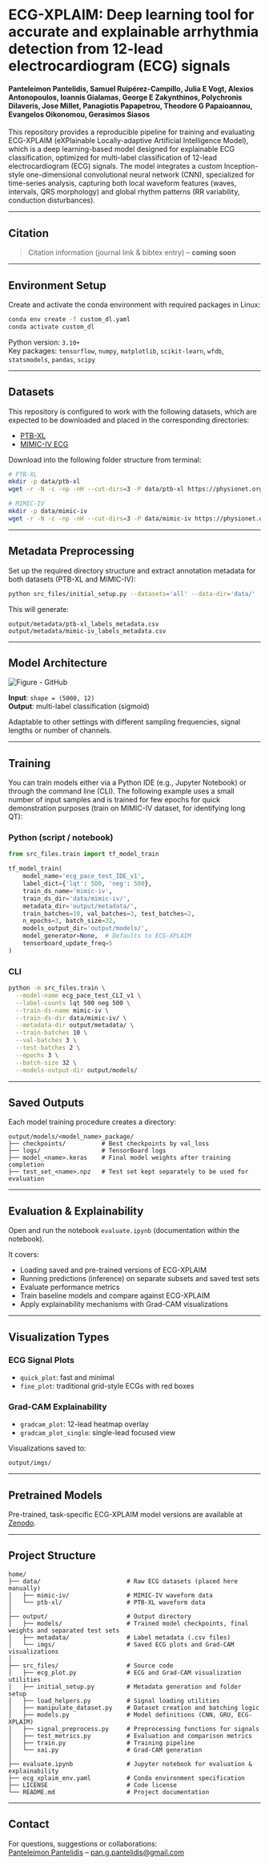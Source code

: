 # ECG-XPLAIM: Deep learning tool for accurate and explainable arrhythmia detection from 12-lead electrocardiogram (ECG) signals

#### Panteleimon Pantelidis, Samuel Ruipérez-Campillo, Julia E Vogt, Alexios Antonopoulos, Ioannis Gialamas, George E Zakynthinos, Polychronis Dilaveris, Jose Millet, Panagiotis Papapetrou, Theodore G Papaioannou, Evangelos Oikonomou, Gerasimos Siasos

This repository provides a reproducible pipeline for training and evaluating ECG-XPLAIM (eXPlainable Locally-adaptive Artificial Intelligence Model), which is a deep learning-based model designed for explainable ECG classification, optimized for multi-label classification of 12-lead electrocardiogram (ECG) signals. The model integrates a custom Inception-style one-dimensional convolutional neural network (CNN), specialized for time-series analysis, capturing both local waveform features (waves, intervals, QRS morphology) and global rhythm patterns (RR variability, conduction disturbances).

---

## Citation

> Citation information (journal link & bibtex entry) – **coming soon**

---

## Environment Setup

Create and activate the conda environment with required packages in Linux:

```bash
conda env create -f custom_dl.yaml
conda activate custom_dl
```

Python version: `3.10+`  
Key packages: `tensorflow`, `numpy`, `matplotlib`, `scikit-learn`, `wfdb`, `statsmodels`, `pandas`, `scipy`

---

## Datasets

This repository is configured to work with the following datasets, which are expected to be downloaded and placed in the corresponding directories:

- [PTB-XL](https://physionet.org/content/ptb-xl/1.0.3/)
- [MIMIC-IV ECG](https://physionet.org/content/mimic-iv-ecg/1.0/)

Download into the following folder structure from terminal:

```bash
# PTB-XL
mkdir -p data/ptb-xl
wget -r -N -c -np -nH --cut-dirs=3 -P data/ptb-xl https://physionet.org/files/ptb-xl/1.0.3/

# MIMIC-IV
mkdir -p data/mimic-iv
wget -r -N -c -np -nH --cut-dirs=3 -P data/mimic-iv https://physionet.org/files/mimic-iv-ecg/1.0/
```

---

## Metadata Preprocessing

Set up the required directory structure and extract annotation metadata for both datasets (PTB-XL and MIMIC-IV): 

```bash
python src_files/initial_setup.py --datasets='all' --data-dir='data/'
```

This will generate:

```
output/metadata/ptb-xl_labels_metadata.csv
output/metadata/mimic-iv_labels_metadata.csv
```

---

## Model Architecture

![Figure - GitHub](https://github.com/user-attachments/assets/64d27a71-633b-4591-af9d-c0ae793a14e7)

**Input**: `shape = (5000, 12)`  
**Output**: multi-label classification (sigmoid)

Adaptable to other settings with different sampling frequencies, signal lengths or number of channels.

---

## Training

You can train models either via a Python IDE (e.g., Jupyter Notebook) or through the command line (CLI). The following example uses a small number of input samples and is trained for few epochs for quick demonstration purposes (train on MIMIC-IV dataset, for identifying long QT):

### Python (script / notebook)

```python
from src_files.train import tf_model_train

tf_model_train(
    model_name='ecg_pace_test_IDE_v1', 
    label_dict={'lqt': 500, 'neg': 500},
    train_ds_name='mimic-iv',
    train_ds_dir='data/mimic-iv/',
    metadata_dir='output/metadata/',
    train_batches=10, val_batches=3, test_batches=2,
    n_epochs=3, batch_size=32,
    models_output_dir='output/models/',
    model_generator=None,  # Defaults to ECG-XPLAIM
    tensorboard_update_freq=5
)
```

### CLI

```bash
python -m src_files.train \
  --model-name ecg_pace_test_CLI_v1 \
  --label-counts lqt 500 neg 500 \
  --train-ds-name mimic-iv \
  --train-ds-dir data/mimic-iv/ \
  --metadata-dir output/metadata/ \
  --train-batches 10 \
  --val-batches 3 \
  --test-batches 2 \
  --epochs 3 \
  --batch-size 32 \
  --models-output-dir output/models/
```

---

## Saved Outputs

Each model training procedure creates a directory:

```
output/models/<model_name>_package/
├── checkpoints/          # Best checkpoints by val_loss
├── logs/                 # TensorBoard logs
├── model_<name>.keras    # Final model weights after training completion
├── test_set_<name>.npz   # Test set kept separately to be used for evaluation
```

---

## Evaluation & Explainability

Open and run the notebook `evaluate.ipynb` (documentation within the notebook).

It covers:

- Loading saved and pre-trained versions of ECG-XPLAIM
- Running predictions (inference) on separate subsets and saved test sets
- Evaluate performance metrics
- Train baseline models and compare against ECG-XPLAIM
- Apply explainability mechanisms with Grad-CAM visualizations

---

## Visualization Types

### ECG Signal Plots

- `quick_plot`: fast and minimal
- `fine_plot`: traditional grid-style ECGs with red boxes

### Grad-CAM Explainability

- `gradcam_plot`: 12-lead heatmap overlay
- `gradcam_plot_single`: single-lead focused view

Visualizations saved to:

```
output/imgs/
```

---

## Pretrained Models

Pre-trained, task-specific ECG-XPLAIM model versions are available at [Zenodo](https://zenodo.org/records/14968732).

---

## Project Structure

```
home/
├── data/                        # Raw ECG datasets (placed here manually)
│   ├── mimic-iv/                # MIMIC-IV waveform data
│   └── ptb-xl/                  # PTB-XL waveform data
│
├── output/                      # Output directory
│   ├── models/                  # Trained model checkpoints, final weights and separated test sets
│   ├── metadata/                # Label metadata (.csv files)
│   └── imgs/                    # Saved ECG plots and Grad-CAM visualizations
│
├── src_files/                   # Source code
│   ├── ecg_plot.py              # ECG and Grad-CAM visualization utilities
│   ├── initial_setup.py         # Metadata generation and folder setup
│   ├── load_helpers.py          # Signal loading utilities
│   ├── manipulate_dataset.py    # Dataset creation and batching logic
│   ├── models.py                # Model definitions (CNN, GRU, ECG-XPLAIM)
│   ├── signal_preprocess.py     # Preprocessing functions for signals
│   ├── test_metrics.py          # Evaluation and comparison metrics
│   ├── train.py                 # Training pipeline
│   └── xai.py                   # Grad-CAM generation
│
├── evaluate.ipynb               # Jupyter notebook for evaluation & explainability
├── ecg_xplaim_env.yaml          # Conda environment specification
├── LICENSE                      # Code license
└── README.md                    # Project documentation
```

---

## Contact

For questions, suggestions or collaborations:  
[Panteleimon Pantelidis](https://www.linkedin.com/in/ppantelidis/) – pan.g.pantelidis@gmail.com
